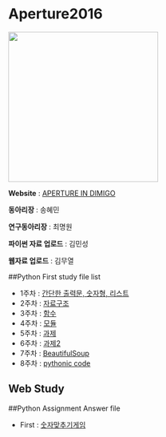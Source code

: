 # Aperture2016

<img src="http://cdn.shopify.com/s/files/1/0080/8372/products/tattly_jason_santa_maria_aperture_web_design_01_grande.jpg?v=1444337564" width="300" height="300">

**Website** : [APERTURE IN DIMIGO](http://aperturecs.com)

**동아리장** : 송혜민

**연구동아리장** : 최명원

**파이썬 자료 업로드** : 김민성

**웹자료 업로드** : 김무열

##Python First study file list
* 1주차 : [간단한 출력문, 숫자형, 리스트](https://github.com/MaseKor/Aperture2016/blob/master/Python%20Study%20File/1일차.md)
* 2주차 : [자료구조](https://github.com/MaseKor/Aperture2016/blob/master/Python%20Study%20File/2일차.md)
* 3주차 : [함수](https://github.com/MaseKor/Aperture2016/blob/master/Python%20Study%20File/3일차.md)
* 4주차 : [모듈](https://github.com/MaseKor/Aperture2016/blob/master/Python%20Study%20File/4일차.md)
* 5주차 : [과제](https://github.com/MaseKor/Aperture2016/blob/master/Python%20Study%20File/5주차.md) 
* 6주차 : [과제2](https://github.com/MaseKor/Aperture2016/blob/master/Python%20Study%20File/6주차.md)
* 7주차  : [BeautifulSoup](https://github.com/MaseKor/Aperture2016/blob/master/Python%20Study%20File/7주차.md)
* 8주차 : [pythonic code](https://github.com/MaseKor/Aperture2016/blob/master/Python%20Study%20File/8%EC%A3%BC%EC%B0%A8.md) 

## Web Study

##Python Assignment Answer file

*	First : [숫자맞추기게임](https://github.com/MaseKor/Aperture2016/blob/master/Python%20Assignment%20Answer/숙제%201일차%20답안.py)
